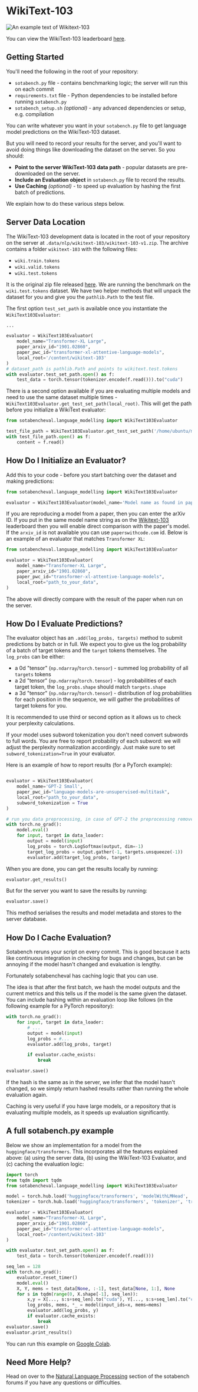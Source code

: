 # WikiText-103

![An example text of Wikitext-103](img/language_model.png)

You can view the WikiText-103 leaderboard [here](https://sotabench.com/benchmarks/language-modelling-on-wikitext-103).

## Getting Started

You'll need the following in the root of your repository:

- `sotabench.py` file - contains benchmarking logic; the server will run this on each commit
- `requirements.txt` file - Python dependencies to be installed before running `sotabench.py`
- `sotabench_setup.sh` *(optional)* - any advanced dependencies or setup, e.g. compilation

You can write whatever you want in your `sotabench.py` file to get language model predictions on the WikiText-103 dataset.

But you will need to record your results for the server, and you'll want to avoid doing things like
downloading the dataset on the server. So you should:

- **Point to the server WikiText-103 data path** - popular datasets are pre-downloaded on the server.
- **Include an Evaluation object** in `sotabench.py` file to record the results.
- **Use Caching** *(optional)* - to speed up evaluation by hashing the first batch of predictions.

We explain how to do these various steps below.

## Server Data Location

The WikiText-103 development data is located in the root of your repository on the server at `.data/nlp/wikitext-103/wikitext-103-v1.zip`.
The archive contains a folder `wikitext-103` with the following files:

- `wiki.train.tokens`
- `wiki.valid.tokens`
- `wiki.test.tokens`

It is the original zip file released [here](https://blog.einstein.ai/the-wikitext-long-term-dependency-language-modeling-dataset/).
We are running the benchmark on the `wiki.test.tokens` dataset.
We have two helper methods that will unpack the dataset for you and give you the `pathlib.Path`  to the test file.

The first option `test_set_path` is available once you instantiate the `WikiText103Evaluator`:

```python
...

evaluator = WikiText103Evaluator(
    model_name="Transformer-XL Large", 
    paper_arxiv_id="1901.02860",
    paper_pwc_id="transformer-xl-attentive-language-models",
    local_root='/content/wikitext-103'
)
# dataset_path is pathlib.Path and points to wikitext.test.tokens
with evaluator.test_set_path.open() as f:
    test_data = torch.tensor(tokenizer.encode(f.read())).to("cuda")
```

There is a second option available if you are evaluating multiple models and need to use the same
dataset multiple times - `WikiText103Evaluator.get_test_set_path(local_root)`. This will get the path before 
you initialize a WikiText evaluator:

```python
from sotabencheval.language_modelling import WikiText103Evaluator

test_file_path = WikiText103Evaluator.get_test_set_path('/home/ubuntu/my_data/wiki103') 
with test_file_path.open() as f:
    content = f.read()
```

## How Do I Initialize an Evaluator?

Add this to your code - before you start batching over the dataset and making predictions:

``` python
from sotabencheval.language_modelling import WikiText103Evaluator

evaluator = WikiText103Evaluator(model_name='Model name as found in paperswithcode website')
```

If you are reproducing a model from a paper, then you can enter the arXiv ID. If you
put in the same model name string as on the
[Wikitext-103](https://sotabench.com/benchmarks/language-modelling-on-wikitext-103) leaderboard
then you will enable direct comparison with the paper's model. If the `arxiv_id` is not available you 
can use `paperswithcode.com` id. Below is an example of an evaluator that matches `Transformer XL`:

``` python
from sotabencheval.language_modelling import WikiText103Evaluator

evaluator = WikiText103Evaluator(
    model_name="Transformer-XL Large",
    paper_arxiv_id="1901.02860",
    paper_pwc_id="transformer-xl-attentive-language-models",
    local_root="path_to_your_data",
)
```

The above will directly compare with the result of the paper when run on the server.

## How Do I Evaluate Predictions?

The evaluator object has an `.add(log_probs, targets)` method to submit predictions by batch or in full. 
We expect you to give us the log probability of a batch of target tokens and the `target` tokens themselves.
The `log_probs` can be either:

- a 0d "tensor" (`np.ndarray`/`torch.tensor`) - summed log probability of all `targets` tokens 
- a 2d "tensor" (`np.ndarray`/`torch.tensor`) - log probabilities of each target token, the `log_probs.shape` should match `targets.shape`
- a 3d "tensor" (`np.ndarray`/`torch.tensor`) - distribution of log probabilities for each position in the sequence, we will gather the probabilities of target tokens for you.

It is recommended to use third or second option as it allows us to check your perplexity calculations.

If your model uses subword tokenization you don't need convert subwords to full words. You are free to report probability of each subword: we will adjust the perplexity normalization accordingly. Just make sure to set `subword_tokenization=True` in your evaluator. 

Here is an example of how to report results (for a PyTorch example):

``` python

evaluator = WikiText103Evaluator(
    model_name='GPT-2 Small',
    paper_pwc_id="language-models-are-unsupervised-multitask",
    local_root="path_to_your_data",
    subword_tokenization = True
)

# run you data preprocessing, in case of GPT-2 the preprocessing removes moses artifacts
with torch.no_grad():
    model.eval()
    for input, target in data_loader:
        output = model(input)
        log_probs = torch.LogSoftmax(output, dim=-1)
        target_log_probs = output.gather(-1, targets.unsqueeze(-1))
        evaluator.add(target_log_probs, target)
```

When you are done, you can get the results locally by running:

``` python
evaluator.get_results()
```

But for the server you want to save the results by running:

``` python
evaluator.save()
```

This method serialises the results and model metadata and stores to the server database.

## How Do I Cache Evaluation?

Sotabench reruns your script on every commit. This is good because it acts like
continuous integration in checking for bugs and changes, but can be annoying
if the model hasn't changed and evaluation is lengthy.

Fortunately sotabencheval has caching logic that you can use.

The idea is that after the first batch, we hash the model outputs and the
current metrics and this tells us if the model is the same given the dataset.
You can include hashing within an evaluation loop like follows (in the following
example for a PyTorch repository):

``` python
with torch.no_grad():
    for input, target in data_loader:
        # ...
        output = model(input)
        log_probs = #...
        evaluator.add(log_probs, target)

        if evaluator.cache_exists:
            break

evaluator.save()
```

If the hash is the same as in the server, we infer that the model hasn't changed, so
we simply return hashed results rather than running the whole evaluation again.

Caching is very useful if you have large models, or a repository that is evaluating
multiple models, as it speeds up evaluation significantly.


## A full sotabench.py example

Below we show an implementation for a model from the `huggingface/transformers`. This
incorporates all the features explained above: (a) using the server data, 
(b) using the WikiText-103 Evaluator, and (c) caching the evaluation logic:

``` python
import torch
from tqdm import tqdm
from sotabencheval.language_modelling import WikiText103Evaluator

model = torch.hub.load('huggingface/transformers', 'modelWithLMHead', 'transfo-xl-wt103').to("cuda")
tokenizer = torch.hub.load('huggingface/transformers', 'tokenizer', 'transfo-xl-wt103')

evaluator = WikiText103Evaluator(
    model_name="Transformer-XL Large", 
    paper_arxiv_id="1901.02860",
    paper_pwc_id="transformer-xl-attentive-language-models",
    local_root='/content/wikitext-103'
)

with evaluator.test_set_path.open() as f:
    test_data = torch.tensor(tokenizer.encode(f.read()))

seq_len = 128
with torch.no_grad():
    evaluator.reset_timer()
    model.eval()
    X, Y, mems = test_data[None, :-1], test_data[None, 1:], None
    for s in tqdm(range(0, X.shape[-1], seq_len)):
        x,y = X[..., s:s+seq_len].to("cuda"), Y[..., s:s+seq_len].to("cuda")
        log_probs, mems, *_ = model(input_ids=x, mems=mems)
        evaluator.add(log_probs, y)
        if evaluator.cache_exists:
            break
evaluator.save()
evaluator.print_results()
```

You can run this example on [Google Colab](https://colab.research.google.com/drive/1Qcp1_Fgo_aMtSgf_PV1gFw1DT6hEv7fW).

## Need More Help?

Head on over to the [Natural Language Processing](https://forum.sotabench.com/c/natural-language-processing) section of the sotabench forums if you have any questions or difficulties.

